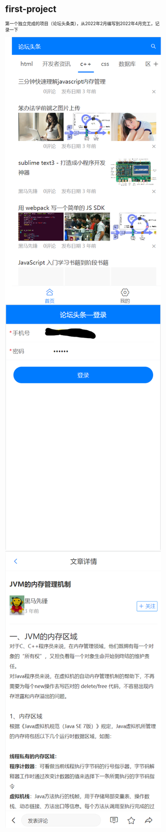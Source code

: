 # first-project
第一个独立完成的项目（论坛头条类），从2022年2月编写到2022年4月完工，记录一下

![image](https://github.com/yitu-wang/first-project/blob/main/readme/%E9%A1%B9%E7%9B%AE%E4%B8%BB%E9%A1%B5.png)
![image](https://github.com/yitu-wang/first-project/blob/main/readme/%E7%99%BB%E5%BD%95%E9%A1%B5.png)
![image](https://github.com/yitu-wang/first-project/blob/main/readme/%E8%AF%A6%E6%83%85%E9%A1%B5.png)
